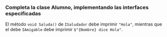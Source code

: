 
### Completa la clase Alumno, implementando las interfaces especificadas

El método `void Saluda()` de `ISaludador` debe imprimir `"Hola"`, mientras 
que el debe `IAmigable` debe imprimir `$"{Nombre} dice Hola"`.


